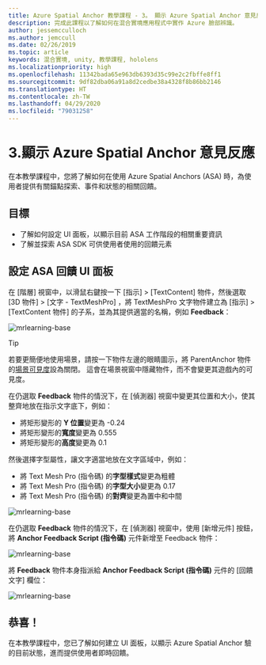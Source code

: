 ```yaml
---
title: Azure Spatial Anchor 教學課程 - 3。 顯示 Azure Spatial Anchor 意見反應
description: 完成此課程以了解如何在混合實境應用程式中實作 Azure 臉部辨識。
author: jessemcculloch
ms.author: jemccull
ms.date: 02/26/2019
ms.topic: article
keywords: 混合實境, unity, 教學課程, hololens
ms.localizationpriority: high
ms.openlocfilehash: 11342bada65e963db6393d35c99e2c2fbffe8ff1
ms.sourcegitcommit: 9df82dba06a91a8d2cedbe38a4328f8b86bb2146
ms.translationtype: HT
ms.contentlocale: zh-TW
ms.lasthandoff: 04/29/2020
ms.locfileid: "79031258"
---
```

# <a name="3-displaying-azure-spatial-anchor-feedback"></a>3.顯示 Azure Spatial Anchor 意見反應

在本教學課程中，您將了解如何在使用 Azure Spatial Anchors (ASA) 時，為使用者提供有關錨點探索、事件和狀態的相關回饋。

## <a name="objectives"></a>目標

* 了解如何設定 UI 面板，以顯示目前 ASA 工作階段的相關重要資訊
* 了解並探索 ASA SDK 可供使用者使用的回饋元素

## <a name="set-up-asa-feedback-ui-panel"></a>設定 ASA 回饋 UI 面板

在 [階層] 視窗中，以滑鼠右鍵按一下 [指示]   > [TextContent]  物件，然後選取 [3D 物件]   > [文字 - TextMeshPro]  ，將 TextMeshPro 文字物件建立為 [指示] > [TextContent 物件] 的子系，並為其提供適當的名稱，例如 **Feedback**：

![mrlearning-base](images/mrlearning-asa/tutorial3-section1-step1-1.png)

> [!TIP]
> 若要更簡便地使用場景，請按一下物件左邊的眼睛圖示，將 ParentAnchor 物件的<a href="https://docs.unity3d.com/Manual/SceneVisibility.html" target="_blank">場景可見度</a>設為關閉。 這會在場景視窗中隱藏物件，而不會變更其遊戲內的可見度。

在仍選取 **Feedback** 物件的情況下，在 [偵測器] 視窗中變更其位置和大小，使其整齊地放在指示文字底下，例如：

* 將矩形變形的 **Y 位置**變更為 -0.24
* 將矩形變形的**寬度**變更為 0.555
* 將矩形變形的**高度**變更為 0.1

然後選擇字型屬性，讓文字適當地放在文字區域中，例如：

* 將 Text Mesh Pro (指令碼) 的**字型樣式**變更為粗體
* 將 Text Mesh Pro (指令碼) 的**字型大小**變更為 0.17
* 將 Text Mesh Pro (指令碼) 的**對齊**變更為置中和中間

![mrlearning-base](images/mrlearning-asa/tutorial3-section1-step1-2.png)

在仍選取 **Feedback** 物件的情況下，在 [偵測器] 視窗中，使用 [新增元件]  按鈕，將 **Anchor Feedback Script (指令碼)** 元件新增至 Feedback 物件：

![mrlearning-base](images/mrlearning-asa/tutorial3-section1-step1-3.png)

將 **Feedback** 物件本身指派給 **Anchor Feedback Script (指令碼)** 元件的 [回饋文字]  欄位：

![mrlearning-base](images/mrlearning-asa/tutorial3-section1-step1-4.png)

## <a name="congratulations"></a>恭喜！

在本教學課程中，您已了解如何建立 UI 面板，以顯示 Azure Spatial Anchor 驗的目前狀態，進而提供使用者即時回饋。
